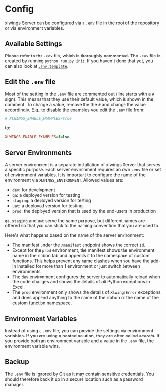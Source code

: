 # Config

xlwings Server can be configured via a `.env` file in the root of the repository or via environment variables.

## Available Settings

Please refer to the `.env` file, which is thoroughly commented. The `.env` file is created by running `python run.py init`. If you haven't done that yet, you can also look at [`.env.template`](https://github.com/xlwings/xlwings-server/blob/main/.env.template).

## Edit the `.env` file

Most of the setting in the `.env` file are commented out (line starts with a `#` sign). This means that they use their default value, which is shown in the comment. To change a value, remove the the `#` and change the value accordingly. E.g., to disable the examples you edit the `.env` file from:

```ini
# XLWINGS_ENABLE_EXAMPLES=true
```

to:

```ini
XLWINGS_ENABLE_EXAMPLES=false
```

## Server Environments

A server environment is a separate installation of xlwings Server that serves a specific purpose. Each server environment requires an own `.env` file or set of environment variables. It is important to configure the name of the environment via `XLWINGS_ENVIRONMENT`. Allowed values are:

- `dev`: for development
- `qa`: a deployed version for testing
- `staging`: a deployed version for testing
- `uat`: a deployed version for testing
- `prod`: the deployed version that is used by the end-users in production

`qa`, `staging` and `uat` serve the same purpose, but different names are offered so that you can stick to the naming convention that you are used to.

Here's what happens based on the name of the server environment:

- The manifest under the `/manifest` endpoint shows the correct `Id`.
- Except for the `prod` environment, the manifest shows the environment name in the ribbon tab and appends it to the namespace of custom functions. This helps prevent any name clashes when you have the add-in installed for more than 1 environment or just switch between environments.
- The `dev` environment configures the server to automatically reload when the code changes and shows the details of _all_ Python exceptions in Excel.
- The `prod` environment only shows the details of `XlwingsError` exceptions and does append anything to the name of the ribbon or the name of the custom function namespace.

## Environment Variables

Instead of using a `.env` file, you can provide the settings via environment variables. If you are using a hosted solution, they are often called _secrets_. If you provide both an environment variable and a value in the `.env` file, the environment variable wins.

## Backup

The `.env` file is ignored by Git as it may contain sensitive credentials. You should therefore back it up in a secure location such as a password manager.
